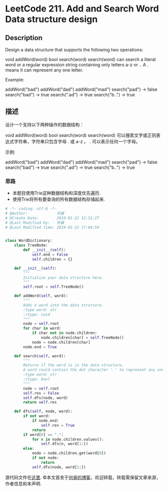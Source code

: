 # LeetCode 211. Add and Search Word Data structure design

## Description

Design a data structure that supports the following two operations:

void addWord(word)
bool search(word)
search(word) can search a literal word or a regular expression string containing only letters a-z or .. A . means it can represent any one letter.

Example:

addWord("bad")
addWord("dad")
addWord("mad")
search("pad") -> false
search("bad") -> true
search(".ad") -> true
search("b..") -> true

## 描述

设计一个支持以下两种操作的数据结构：

void addWord(word)
bool search(word)
search(word) 可以搜索文字或正则表达式字符串，字符串只包含字母 . 或 a-z 。 . 可以表示任何一个字母。

示例:

addWord("bad")
addWord("dad")
addWord("mad")
search("pad") -> false
search("bad") -> true
search(".ad") -> true
search("b..") -> true

### 思路

* 本题目使用Trie这种数据结构和深度优先遍历.
* 使用Trie将所有要查询的所有数据结构存储起来.

```python
# -*- coding: utf-8 -*-
# @Author:             何睿
# @Create Date:        2019-01-22 12:31:27
# @Last Modified by:   何睿
# @Last Modified time: 2019-01-22 17:04:59


class WordDictionary:
    class TreeNode:
        def __init__(self):
            self.end = False
            self.children = {}

    def __init__(self):
        """
        Initialize your data structure here.
        """
        self.root = self.TreeNode()

    def addWord(self, word):
        """
        Adds a word into the data structure.
        :type word: str
        :rtype: void
        """
        node = self.root
        for char in word:
            if char not in node.children:
                node.children[char] = self.TreeNode()
            node = node.children[char]
        node.end = True

    def search(self, word):
        """
        Returns if the word is in the data structure. 
        A word could contain the dot character '.' to represent any one letter.
        :type word: str
        :rtype: bool
        """
        node = self.root
        self.res = False
        self.dfs(node, word)
        return self.res

    def dfs(self, node, word):
        if not word:
            if node.end:
                self.res = True
            return
        if word[0] == ".":
            for n in node.children.values():
                self.dfs(n, word[1:])
        else:
            node = node.children.get(word[0])
            if not node:
                return
            self.dfs(node, word[1:])
```

源代码文件在[这里](https://github.com/ruicore/Algorithm/blob/master/Leetcode/2019-01-22-211-Add-and-Search-Word-Data-structure-design.py).
©本文首发于[何睿的博客](https://www.ruicore.cn/leetcode-211-add-and-search-word-data-structure-design/)，欢迎转载，转载需保留文章来源，作者信息和本声明.
